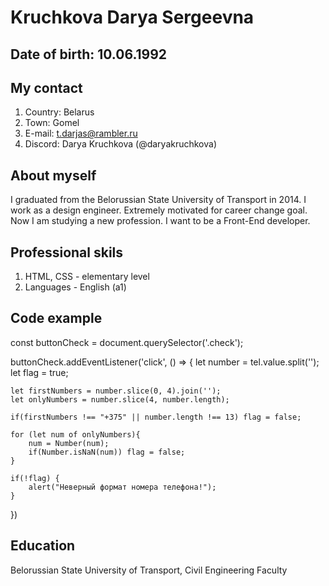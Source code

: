 # Kruchkova Darya Sergeevna


## Date of birth: 10.06.1992

## My contact
1. Country: Belarus
2. Town: Gomel
3. E-mail: t.darjas@rambler.ru
4. Discord: Darya Kruchkova (@daryakruchkova)

## About myself
I graduated from the Belorussian State University of Transport in 2014. I work as a design engineer. Extremely motivated for career change goal. Now I am studying a new profession. I want to be a Front-End developer.

## Professional skils
1. HTML, CSS - elementary level
2. Languages - English (a1)

## Code example
const buttonCheck = document.querySelector('.check');
 
buttonCheck.addEventListener('click', () => {
    let number = tel.value.split('');
    let flag = true;

    let firstNumbers = number.slice(0, 4).join('');
    let onlyNumbers = number.slice(4, number.length);

    if(firstNumbers !== "+375" || number.length !== 13) flag = false;

    for (let num of onlyNumbers){
        num = Number(num);
        if(Number.isNaN(num)) flag = false;
    }

    if(!flag) {
        alert("Неверный формат номера телефона!");
    }
})

## Education
Belorussian State University of Transport, Civil Engineering Faculty


